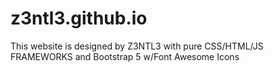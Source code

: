 # z3ntl3.github.io
This website is designed by Z3NTL3 with pure CSS/HTML/JS FRAMEWORKS and Bootstrap 5 w/Font Awesome Icons
